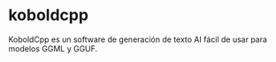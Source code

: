 # koboldcpp
KoboldCpp es un software de generación de texto AI fácil de usar para modelos GGML y GGUF.
